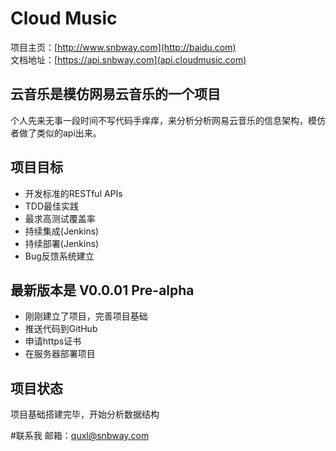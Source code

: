 Cloud Music
===================================
  项目主页：[http://www.snbway.com](http://baidu.com)<br/>
  文档地址：[https://api.snbway.com](api.cloudmusic.com)

  
云音乐是模仿网易云音乐的一个项目
-----------------------------------
  个人先来无事一段时间不写代码手痒痒，来分析分析网易云音乐的信息架构，模仿者做了类似的api出来。


项目目标
-----------------------------------
  + 开发标准的RESTful APIs
  + TDD最佳实践
  + 最求高测试覆盖率
  + 持续集成(Jenkins)
  + 持续部署(Jenkins)
  + Bug反馈系统建立
  
  
  
最新版本是 V0.0.01 Pre-alpha
-----------------------------------
  + 刚刚建立了项目，完善项目基础
  + 推送代码到GitHub
  + 申请https证书
  + 在服务器部署项目
  
 
项目状态
-----------------------------------
  项目基础搭建完毕，开始分析数据结构
  
#联系我
邮箱：quxl@snbway.com